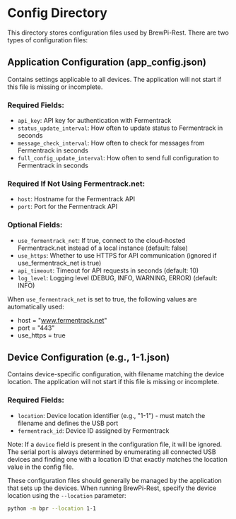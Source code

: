 # Config Directory

This directory stores configuration files used by BrewPi-Rest. There are two types of configuration files:

## Application Configuration (app_config.json)

Contains settings applicable to all devices. The application will not start if this file is missing or incomplete.

### Required Fields:
- `api_key`: API key for authentication with Fermentrack
- `status_update_interval`: How often to update status to Fermentrack in seconds
- `message_check_interval`: How often to check for messages from Fermentrack in seconds
- `full_config_update_interval`: How often to send full configuration to Fermentrack in seconds

### Required If Not Using Fermentrack.net:
- `host`: Hostname for the Fermentrack API
- `port`: Port for the Fermentrack API

### Optional Fields:
- `use_fermentrack_net`: If true, connect to the cloud-hosted Fermentrack.net instead of a local instance (default: false)
- `use_https`: Whether to use HTTPS for API communication (ignored if use_fermentrack_net is true)
- `api_timeout`: Timeout for API requests in seconds (default: 10)
- `log_level`: Logging level (DEBUG, INFO, WARNING, ERROR) (default: INFO)

When `use_fermentrack_net` is set to true, the following values are automatically used:
- host = "www.fermentrack.net"
- port = "443"
- use_https = true

## Device Configuration (e.g., 1-1.json)

Contains device-specific configuration, with filename matching the device location. The application will not start if this file is missing or incomplete.

### Required Fields:
- `location`: Device location identifier (e.g., "1-1") - must match the filename and defines the USB port
- `fermentrack_id`: Device ID assigned by Fermentrack

Note: If a `device` field is present in the configuration file, it will be ignored. The serial port is always determined by enumerating all connected USB devices and finding one with a location ID that exactly matches the location value in the config file.

These configuration files should generally be managed by the application that sets up the devices. When running BrewPi-Rest, specify the device location using the `--location` parameter:

```bash
python -m bpr --location 1-1
```